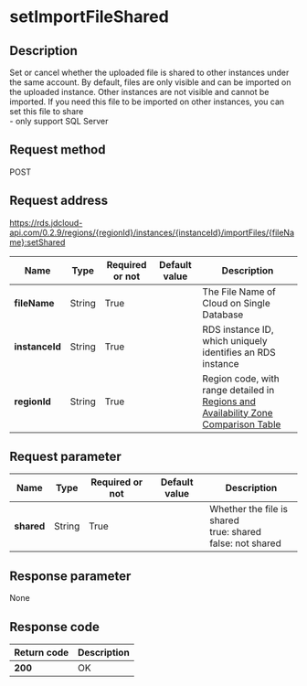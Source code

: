 # setImportFileShared


## Description
Set or cancel whether the uploaded file is shared to other instances under the same account. By default, files are only visible and can be imported on the uploaded instance. Other instances are not visible and cannot be imported. If you need this file to be imported on other instances, you can set this file to share<br>- only support SQL Server

## Request method
POST

## Request address
https://rds.jdcloud-api.com/0.2.9/regions/{regionId}/instances/{instanceId}/importFiles/{fileName}:setShared

|Name|Type|Required or not|Default value|Description|
|---|---|---|---|---|
|**fileName**|String|True| |The File Name of Cloud on Single Database|
|**instanceId**|String|True| |RDS instance ID, which uniquely identifies an RDS instance|
|**regionId**|String|True| |Region code, with range detailed in [Regions and Availability Zone Comparison Table](../Enum-Definitions/Regions-AZ.md)|

## Request parameter
|Name|Type|Required or not|Default value|Description|
|---|---|---|---|---|
|**shared**|String|True| |Whether the file is shared<br>true: shared<br>false: not shared|


## Response parameter
None



## Response code
|Return code|Description|
|---|---|
|**200**|OK|
